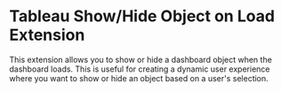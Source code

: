 # Tableau Show/Hide Object on Load Extension

This extension allows you to show or hide a dashboard object when the dashboard loads. This is useful for creating a dynamic user experience where you want to show or hide an object based on a user's selection.
